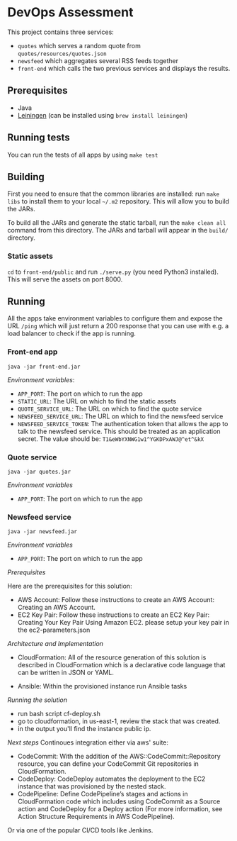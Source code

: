 # DevOps Assessment

This project contains three services:

* `quotes` which serves a random quote from `quotes/resources/quotes.json`
* `newsfeed` which aggregates several RSS feeds together
* `front-end` which calls the two previous services and displays the results.

## Prerequisites

* Java
* [Leiningen](http://leiningen.org/) (can be installed using `brew install leiningen`)

## Running tests

You can run the tests of all apps by using `make test`

## Building

First you need to ensure that the common libraries are installed: run `make libs` to install them to your local `~/.m2` repository. This will allow you to build the JARs.

To build all the JARs and generate the static tarball, run the `make clean all` command from this directory. The JARs and tarball will appear in the `build/` directory.

### Static assets

`cd` to `front-end/public` and run `./serve.py` (you need Python3 installed). This will serve the assets on port 8000.

## Running

All the apps take environment variables to configure them and expose the URL `/ping` which will just return a 200 response that you can use with e.g. a load balancer to check if the app is running.

### Front-end app

`java -jar front-end.jar`

*Environment variables*:

* `APP_PORT`: The port on which to run the app
* `STATIC_URL`: The URL on which to find the static assets
* `QUOTE_SERVICE_URL`: The URL on which to find the quote service
* `NEWSFEED_SERVICE_URL`: The URL on which to find the newsfeed service
* `NEWSFEED_SERVICE_TOKEN`: The authentication token that allows the app to talk to the newsfeed service. This should be treated as an application secret. The value should be: `T1&eWbYXNWG1w1^YGKDPxAWJ@^et^&kX`

### Quote service

`java -jar quotes.jar`

*Environment variables*

* `APP_PORT`: The port on which to run the app

### Newsfeed service

`java -jar newsfeed.jar`

*Environment variables*

* `APP_PORT`: The port on which to run the app

*Prerequisites*


Here are the prerequisites for this solution:

* AWS Account: Follow these instructions to create an AWS Account: Creating an AWS Account.
* EC2 Key Pair: Follow these instructions to create an EC2 Key Pair: Creating Your Key Pair Using Amazon EC2.
please setup your key pair in the ec2-parameters.json

*Architecture and Implementation*
* CloudFormation: All of the resource generation of this solution is described in CloudFormation  which is a declarative code language that can be written in JSON or YAML.

* Ansible: Within the provisioned instance run Ansible tasks

*Running the solution*
* run bash script cf-deploy.sh
* go to cloudformation, in us-east-1, review the stack that was created. 
* in the output you'll find the instance public ip.

*Next steps*
Continoues integration either via aws' suite:
* CodeCommit: With the addition of the AWS::CodeCommit::Repository resource, you can define your CodeCommit Git repositories in CloudFormation.
* CodeDeploy: CodeDeploy automates the deployment to the EC2 instance that was provisioned by the nested stack.
* CodePipeline: Define CodePipeline’s stages and actions in CloudFormation code which includes using CodeCommit as a Source action and CodeDeploy for a Deploy action (For more information, see Action Structure Requirements in AWS CodePipeline).

Or via one of the popular CI/CD tools like Jenkins.
